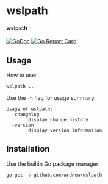 [docimg]:https://godoc.org/github.com/ardnew/wslpath?status.svg
[docurl]:https://godoc.org/github.com/ardnew/wslpath
[repimg]:https://goreportcard.com/badge/github.com/ardnew/wslpath
[repurl]:https://goreportcard.com/report/github.com/ardnew/wslpath

# wslpath
#### wslpath

[![GoDoc][docimg]][docurl] [![Go Report Card][repimg]][repurl]

## Usage

How to use:

```sh
wslpath ...
```

Use the `-h` flag for usage summary:

```
Usage of wslpath:
  -changelog
		display change history
  -version
		display version information
```

## Installation

Use the builtin Go package manager:

```sh
go get -v github.com/ardnew/wslpath
```